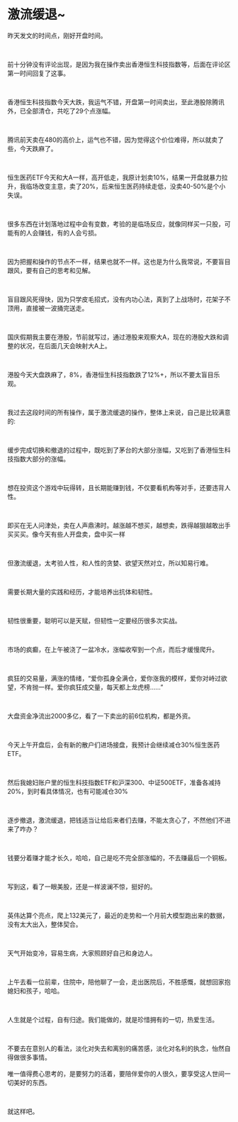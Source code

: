 # 激流缓退~

<p style="visibility: visible;">昨天发文的时间点，刚好开盘时间。</p><p style="visibility: visible;"><br style="visibility: visible;"></p><p style="visibility: visible;">前十分钟没有评论出现，是因为我在操作卖出香港恒生科技指数等，后面在评论区第一时间回复了这事。</p><p style="visibility: visible;"><br style="visibility: visible;"></p><p style="visibility: visible;">香港恒生科技指数今天大跌，我运气不错，开盘第一时间卖出，至此港股除腾讯外，已全部清仓，共吃了29个点涨幅。</p><p style="visibility: visible;"><br style="visibility: visible;"></p><p style="visibility: visible;">腾讯前天卖在480的高价上，运气也不错，因为觉得这个价位难得，所以就卖了些，今天跌麻了。</p><p style="visibility: visible;"><br style="visibility: visible;"></p><p style="visibility: visible;">恒生医药ETF今天和大A一样，高开低走，我原计划卖10%，结果一开盘就暴力拉升，我临场改变主意，卖了20%，后来恒生医药持续走低，没卖40-50%是个小失误。</p><p style="visibility: visible;"><br style="visibility: visible;"></p><p style="visibility: visible;">很多东西在计划落地过程中会有变数，考验的是临场反应，就像同样买一只股，可能有的人会赚钱，有的人会亏损。</p><p style="visibility: visible;"><br style="visibility: visible;"></p><p style="visibility: visible;">因为把握和操作的节点不一样，结果也就不一样。这也是为什么我常说，不要盲目跟风，要有自己的思考和见解。</p><p style="visibility: visible;"><br style="visibility: visible;"></p><p style="visibility: visible;">盲目跟风死得快，因为只学皮毛招式，没有内功心法，真到了上战场时，花架子不顶用，直接被一波捅完送走。</p><p style="visibility: visible;"><br style="visibility: visible;"></p><p style="visibility: visible;">国庆假期我主要在港股，节前就写过，通过港股来观察大A，现在的港股大跌和调整的状况，在后面几天会映射大A上。</p><p style="visibility: visible;"><br style="visibility: visible;"></p><p style="visibility: visible;">港股今天大盘跌麻了，8%，香港恒生科技指数跌了12%+，所以不要太盲目乐观。</p><p style="visibility: visible;"><br style="visibility: visible;"></p><p style="visibility: visible;">我过去这段时间的所有操作，属于激流缓退的操作，整体上来说，自己是比较满意的:</p><p style="visibility: visible;"><br style="visibility: visible;"></p><p style="visibility: visible;">缓步完成切换和撤退的过程中，既吃到了茅台的大部分涨幅，又吃到了香港恒生科技指数大部分的涨幅。</p><p style="visibility: visible;"><br style="visibility: visible;"></p><p style="visibility: visible;">想在投资这个游戏中玩得转，且长期能赚到钱，不仅要看机构等对手，还要违背人性。</p><p style="visibility: visible;"><br style="visibility: visible;"></p><p style="visibility: visible;">即买在无人问津处，卖在人声鼎沸时。越涨越不想买，越想卖，跌得越狠越敢出手买买买。像今天有些人开盘卖，盘中买一样</p><p style="visibility: visible;"><br style="visibility: visible;"></p><p style="visibility: visible;">但激流缓退，太考验人性，和人性的贪婪、欲望天然对立，所以知易行难。</p><p style="visibility: visible;"><br style="visibility: visible;"></p><p style="visibility: visible;">需要长期大量的实践和经历，才能培养出抗体和韧性。</p><p><br></p><p>韧性很重要，聪明可以是天赋，但韧性一定要经历很多次实战。</p><p><br></p><p>市场的疯癫，在上午被浇了一盆冷水，涨幅收窄到一个点，而后才缓慢爬升。</p><p><br></p><p>疯狂的交易量，满涨的情绪，“爱你孤身全满仓，爱你涨我的模样，爱你对峙过欲望，不肯抛一样。爱你疯狂成交量，每天都上龙虎榜……”</p><p><br></p><p>大盘资金净流出2000多亿，看了一下卖出的前6位机构，都是外资。</p><p><br></p><p>今天上午开盘后，会有新的散户们进场接盘，我预计会继续减仓30%恒生医药ETF。</p><p><br></p><p>然后我媳妇账户里的恒生科技指数ETF和沪深300、中证500ETF，准备各减持20%，到时看具体情况，也有可能减仓30%</p><p><br></p><p>逐步撤退，激流缓退，把钱适当让给后来者们去赚，不能太贪心了，不然他们不进来了咋办？</p><p><br></p><p>钱要分着赚才能才长久，哈哈，自己是吃不完全部涨幅的，不去赚最后一个铜板。</p><p><br></p><p>写到这，看了一眼美股，还是一样波澜不惊，挺好的。</p><p><br></p><p>英伟达算个亮点，爬上132美元了，最近的走势和一个月前大模型跑出来的数据，没有太大出入，整体契合。</p><p><br></p><p>天气开始变冷，容易生病，大家照顾好自己和身边人。</p><p><br></p><p>上午去看一位前辈，住院中，陪他聊了一会，走出医院后，不胜感慨，就想回家抱媳妇和孩子，哈哈。</p><p><br></p><p>人生就是个过程，自有归途。我们能做的，就是珍惜拥有的一切，热爱生活。</p><p><br></p><p>不要去在意别人的看法，淡化对失去和离别的痛苦感，淡化对名利的执念，怡然自得做很多事情。<br><br>唯一值得费心思考的，是要努力的活着，要陪伴爱你的人很久，要享受这人世间一切美好的东西。</p><p><br></p><p>就这样吧。</p><p style="display: none;"><mp-style-type data-value="10000"></mp-style-type></p>